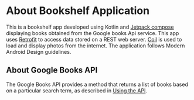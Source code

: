 # About Bookshelf Application
This is a bookshelf app developed using Kotlin and [Jetpack compose](https://developer.android.com/jetpack/compose) 
displaying books obtained from the Google books Api service. This app uses [Retrofit](https://square.github.io/retrofit/) 
to access data stored on a REST web server. [Coil](https://coil-kt.github.io/coil/) is used to load and display 
photos from the internet. The application follows Modern Android Design guidelines.

## About Google Books API
The Google Books API provides a method that returns a list of books based on a particular search 
term, as described in [Using the API](https://developers.google.com/books/docs/v1/using?authuser=1#PerformingSearch).